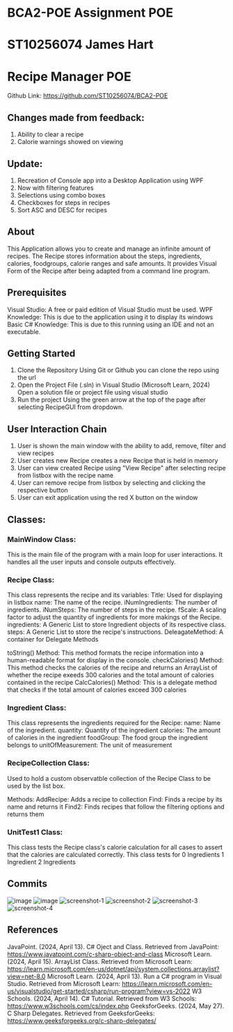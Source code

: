 # BCA2-POE Assignment POE
# ST10256074 James Hart

# Recipe Manager POE

Github Link: https://github.com/ST10256074/BCA2-POE

## Changes made from feedback:
1. Ability to clear a recipe
2. Calorie warnings showed on viewing

## Update:
1. Recreation of Console app into a Desktop Application using WPF
2. Now with filtering features 
3. Selections using combo boxes
4. Checkboxes for steps in recipes
5. Sort ASC and DESC for recipes


## About
This Application allows you to create and manage an infinite amount of recipes. The Recipe stores information about the steps, ingredients, calories, foodgroups, calorie ranges and safe amounts. It provides Visual Form of the Recipe after being adapted from a command line program.

## Prerequisites

Visual Studio: A free or paid edition of Visual Studio must be used. 
WPF Knowledge: This is due to the application using it to display its windows
Basic C# Knowledge: This is due to this running using an IDE and not an executable.

## Getting Started

1. Clone the Repository 
    Using Git or Github you can clone the repo using the url
2. Open the Project File (.sln) in Visual Studio (Microsoft Learn, 2024)
    Open a solution file or project file using visual studio
3. Run the project 
    Using the green arrow at the top of the page after selecting RecipeGUI from dropdown.

## User Interaction Chain

1. User is shown the main window with the ability to add, remove, filter and view recipes
2. User creates new Recipe creates a new Recipe that is held in memory
3. User can view created Recipe using "View Recipe" after selecting recipe from listbox with the recipe name
4. User can remove recipe from listbox by selecting and clicking the respective button
5. User can exit application using the red X button on the window

## Classes:

### MainWindow Class:

This is the main file of the program with a main loop for user interactions.
It handles all the user inputs and console outputs effectively.

### Recipe Class:

This class represents the recipe and its variables:
Title: Used for displaying in listbox
name: The name of the recipe.
iNumIngredients: The number of ingredients.
iNumSteps: The number of steps in the recipe.
fScale: A scaling factor to adjust the quantity of ingredients for more makings of the Recipe.
ingredients: A Generic List to store Ingredient objects of its respective class.
steps: A Generic List to store the recipe's instructions.
DeleagateMethod: A container for Delegate Methods

toString() Method: This method formats the recipe information into a human-readable format for display in the console.
checkCalories() Method: This method checks the calories of the recipe and returns an ArrayList of whether the recipe exeeds 300 calories and the total amount of calories contained in the recipe
CalcCalories() Method: This is a delegate method that checks if the total amount of calories exceed 300 calories

### Ingredient Class:

This class represents the ingredients required for the Recipe:
name: Name of the ingredient.
quantity: Quantity of the ingredient
calories: The amount of calories in the ingredient
foodGroup: The food group the ingredient belongs to
unitOfMeasurement: The unit of measurement

### RecipeCollection Class:

Used to hold a custom observatble collection of the Recipe Class to be used by the list box.

Methods:
AddRecipe: Adds a recipe to collection
Find: Finds a recipe by its name and returns it
Find2: Finds recipes that follow the filtering options and returns them

### UnitTest1 Class:

This class tests the Recipe class's calorie calculation for all cases to assert that the calories are calculated correctly.
This class tests for 
0 Ingredients
1 Ingredient
2 Ingredients

## Commits
![image](https://github.com/ST10256074/BCA2-POE/assets/129170767/eb762593-af79-4be7-bd7c-96b1f37d3be2)
![image](https://github.com/ST10256074/BCA2-POE/assets/129170767/c4de2604-827a-4033-864a-fe0c27f18d67)
![screenshot-1](https://github.com/ST10256074/BCA2-POE/assets/129170767/c3c17e32-6d0c-4dd1-a88c-a8c76b12e1e0)
![screenshot-2](https://github.com/ST10256074/BCA2-POE/assets/129170767/91c5ef44-c0cc-4a84-bd87-77369225751a)
![screenshot-3](https://github.com/ST10256074/BCA2-POE/assets/129170767/579c919a-5280-4858-916e-f9df8aee9e1e)
![screenshot-4](https://github.com/ST10256074/BCA2-POE/assets/129170767/1e677f2d-0454-4148-946f-930c83439a49)


## References 

JavaPoint. (2024, April 13). C# Oject and Class. Retrieved from JavaPoint: https://www.javatpoint.com/c-sharp-object-and-class
Microsoft Learn. (2024, April 15). ArrayList Class. Retrieved from Microsoft Learn: https://learn.microsoft.com/en-us/dotnet/api/system.collections.arraylist?view=net-8.0
Microsoft Learn. (2024, April 13). Run a C# program in Visual Studio. Retrieved from Microsoft Learn: https://learn.microsoft.com/en-us/visualstudio/get-started/csharp/run-program?view=vs-2022
W3 Schools. (2024, April 14). C# Tutorial. Retrieved from W3 Schools: https://www.w3schools.com/cs/index.php
GeeksforGeeks. (2024, May 27). C Sharp Delegates. Retrieved from GeeksforGeeks: https://www.geeksforgeeks.org/c-sharp-delegates/

